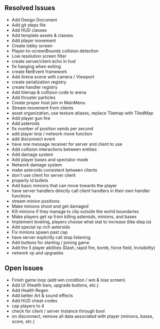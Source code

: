 ## Resolved Issues ##
- Add Design Document
- Add git steps file
- Add HUD classes
- Add template assets & classes
- Add player movement
- Create lobby screen
- Player-to-screenBounds collision detection
- Low resolution screen filter
- create server/client echo in hud
- fix hanging when exiting
- create NetEvent framework
- Add Arena scene with camera / Viewport
- create serialization registry
- create handler registry
- Add tilemap & collision code to arena
- Add thruster particles
- Create proper host join in MainMenu
- Stream movement from clients
- asset organization, use texture atlases, replace Tilemap with TiledMap
- Add player gun fire
- Add asteroids
- fix number of position sends per second
- add player lerp / network move function
- add disconnect event
- have one message receiver for server and client to use
- Add collision interactions between entities
- Add damage system
- Add player bases and spectator mode
- Network damage system
- make asteroids consistent between clients
- don't use client for server client
- properly id bullets
- Add basic minions that can move towards the player
- have server handlers directly call client handlers in their own handler functions
- stream minion positions
- Make minions shoot and get damaged
- Kill minions if they manage to clip outside the world boundaries
- Make players get xp from killing asteroids, minions, and bases
- Implement leveling, players choose what stat to increase (like diep.io)
- Add special xp rich asteroids
- Fix minions spawn past cap
- have server explicitly call stop listening
- Add buttons for starting / joining game
- Add the 5 player abilities (Dash, rapid fire, bomb, force field, invisibility)
- network xp and upgrades

## Open Issues ##
- Finish game loop (add win condition / win & lose screen)
- Add UI (Health bars, upgrade buttons, etc.)
- Add Health Regen
- Add better Art & sound effects
- Add HUD cheat-codes
- cap players to 4
- check for client / server instance through bool 
- on disconnect, remove all data associated with player (minions, bases, score, etc.)

